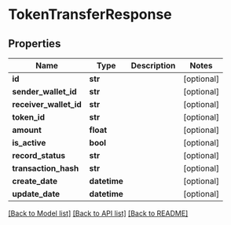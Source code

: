 # TokenTransferResponse

## Properties
Name | Type | Description | Notes
------------ | ------------- | ------------- | -------------
**id** | **str** |  | [optional] 
**sender_wallet_id** | **str** |  | [optional] 
**receiver_wallet_id** | **str** |  | [optional] 
**token_id** | **str** |  | [optional] 
**amount** | **float** |  | [optional] 
**is_active** | **bool** |  | [optional] 
**record_status** | **str** |  | [optional] 
**transaction_hash** | **str** |  | [optional] 
**create_date** | **datetime** |  | [optional] 
**update_date** | **datetime** |  | [optional] 

[[Back to Model list]](../README.md#documentation-for-models) [[Back to API list]](../README.md#documentation-for-api-endpoints) [[Back to README]](../README.md)


